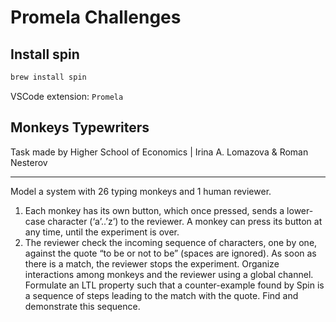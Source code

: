 # Promela Challenges

## Install spin

```bash
brew install spin
```

VSCode extension: `Promela`

## Monkeys Typewriters

Task made by Higher School of Economics | Irina A. Lomazova & Roman Nesterov

---

Model a system with 26 typing monkeys and 1 human reviewer.
1. Each monkey has its own button, which once pressed, sends a lower-case character (‘a’..’z’) to the reviewer. A monkey can press its button at any time, until the experiment is over.
2. The reviewer check the incoming sequence of characters, one by one, against the quote “to be or not to be” (spaces are ignored). As soon as there is a match, the reviewer stops the experiment.
Organize interactions among monkeys and the reviewer using a global channel. Formulate an LTL property such that a counter-example found by Spin is a sequence of steps leading to the match with the quote. Find and demonstrate this sequence.